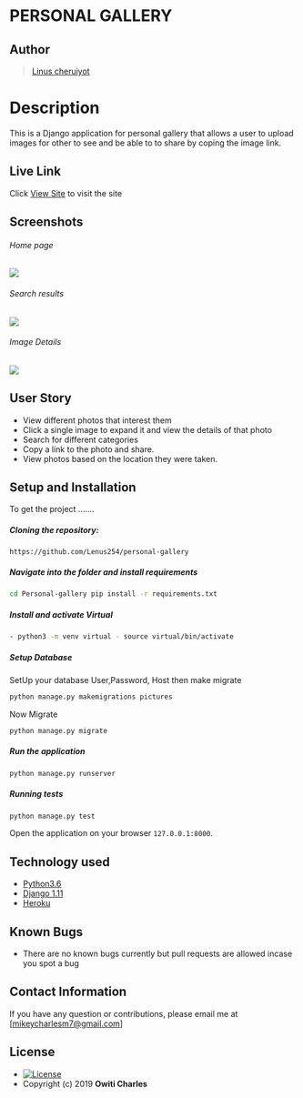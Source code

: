 # PERSONAL GALLERY 
## Author  
  
>[Linus cheruiyot](https://github.com/Lenus254)  
  
# Description  
This is a Django application for personal gallery that allows a user to upload images for other to see and be able to to share by coping the image link.
  
##  Live Link  
 Click [View Site](https://lenisgallery.herokuapp.com/)  to visit the site
  
## Screenshots 
###### Home page
 
<img src="./media/images/home.png">
 
 ###### Search results
 <img src="./media/images/search.png" >

 ###### Image Details 
 <img src="./media/images/image_details.png">
 
## User Story  
  
* View different photos that interest them  
* Click a single image to expand it and view the details of that photo  
* Search for different categories   
* Copy a link to the photo and share.  
* View photos based on the location they were taken.  
  

  
## Setup and Installation  
To get the project .......  
  
##### Cloning the repository:  
 ```
 https://github.com/Lenus254/personal-gallery
```
##### Navigate into the folder and install requirements  
 ```bash 
cd Personal-gallery pip install -r requirements.txt 
```
##### Install and activate Virtual  
 ```bash 
- python3 -m venv virtual - source virtual/bin/activate  
```  

 ##### Setup Database  
  SetUp your database User,Password, Host then make migrate  
 ```bash 
python manage.py makemigrations pictures 
 ``` 
 Now Migrate  
 ```bash 
 python manage.py migrate 
```
##### Run the application  
 ```bash 
 python manage.py runserver 
``` 

##### Running tests 
 ```bash 
 python manage.py test 
```
Open the application on your browser `127.0.0.1:8000`.  
  
  
## Technology used  
  
* [Python3.6](https://www.python.org/)  
* [Django 1.11](https://docs.djangoproject.com/en/2.2/)  
* [Heroku](https://heroku.com)  
  
  
## Known Bugs  
* There are no known bugs currently but pull requests are allowed incase you spot a bug  
  
## Contact Information   
If you have any question or contributions, please email me at [mikeycharlesm7@gmail.com]  
  
## License 

* [![License](https://img.shields.io/packagist/l/loopline-systems/closeio-api-wrapper.svg)](https://github.com/Owiti-Charles/Picture-Globe/blob/master/LICENSE)  
* Copyright (c) 2019 **Owiti Charles**